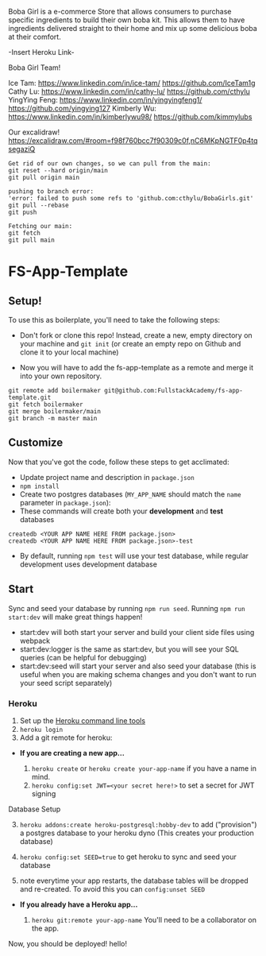 Boba Girl is a e-commerce Store that allows consumers to purchase specific ingredients to build their own boba kit.
This allows them to have ingredients delivered straight to their home and mix up some delicious boba at their comfort.

-Insert Heroku Link-

Boba Girl Team!

Ice Tam: https://www.linkedin.com/in/ice-tam/ 
         https://github.com/IceTam1g
Cathy Lu: https://www.linkedin.com/in/cathy-lu/
          https://github.com/cthylu
YingYing Feng: https://www.linkedin.com/in/yingyingfeng1/
               https://github.com/yingying127
Kimberly Wu: https://www.linkedin.com/in/kimberlywu98/
             https://github.com/kimmylubs




Our excalidraw!
https://excalidraw.com/#room=f98f760bcc7f90309c0f,nC6MKpNGTF0p4tqsegaziQ



```
Get rid of our own changes, so we can pull from the main:
git reset --hard origin/main
git pull origin main

pushing to branch error:
'error: failed to push some refs to 'github.com:cthylu/BobaGirls.git'
git pull --rebase 
git push

Fetching our main:
git fetch
git pull main
```
# FS-App-Template

## Setup!

To use this as boilerplate, you'll need to take the following steps:

* Don't fork or clone this repo! Instead, create a new, empty
  directory on your machine and `git init` (or create an empty repo on
  Github and clone it to your local machine)

* Now you will have to add the fs-app-template as a remote and merge it into your own repository.

```
git remote add boilermaker git@github.com:FullstackAcademy/fs-app-template.git
git fetch boilermaker
git merge boilermaker/main
git branch -m master main
```

## Customize

Now that you've got the code, follow these steps to get acclimated:

* Update project name and description in `package.json`
* `npm install`
* Create two postgres databases (`MY_APP_NAME` should match the `name`
  parameter in `package.json`):
* These commands will create both your **development** and **test** databases

```
createdb <YOUR APP NAME HERE FROM package.json>
createdb <YOUR APP NAME HERE FROM package.json>-test
```

* By default, running `npm test` will use your test database, while
  regular development uses development database

## Start

Sync and seed your database by running `npm run seed`. Running `npm run start:dev` will make great things happen!

- start:dev will both start your server and build your client side files using webpack
- start:dev:logger is the same as start:dev, but you will see your SQL queries (can be helpful for debugging)
- start:dev:seed will start your server and also seed your database (this is useful when you are making schema changes and you don't want to run your seed script separately)


### Heroku

1.  Set up the [Heroku command line tools][heroku-cli]
2.  `heroku login`
3.  Add a git remote for heroku:

[heroku-cli]: https://devcenter.heroku.com/articles/heroku-cli

* **If you are creating a new app...**

  1.  `heroku create` or `heroku create your-app-name` if you have a
      name in mind.
  2.  `heroku config:set JWT=<your secret here!>` to set a secret for JWT signing

Database Setup

  3.  `heroku addons:create heroku-postgresql:hobby-dev` to add
      ("provision") a postgres database to your heroku dyno (This creates your production database)

  4.  `heroku config:set SEED=true` to get heroku to sync and seed your database

  5.   note everytime your app restarts, the database tables will be dropped and re-created. To avoid this you can `config:unset SEED`


* **If you already have a Heroku app...**

  1.  `heroku git:remote your-app-name` You'll need to be a
      collaborator on the app.


Now, you should be deployed!
 hello!
